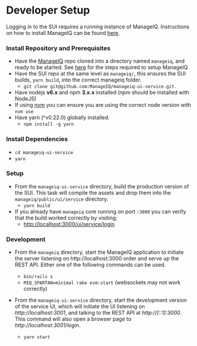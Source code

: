 # Developer Setup

Logging in to the SUI requires a running instance of ManageIQ. Instructions on how to install ManageIQ can be found
[here](https://github.com/ManageIQ/guides/blob/master/developer_setup.md).

### Install Repository and Prerequisites

- Have the [ManageIQ](http://github.com/ManageIQ/manageiq) repo cloned into a
  directory named `manageiq`, and ready to be started. See [here](https://github.com/ManageIQ/guides/blob/master/developer_setup.md)
  for the steps required to setup ManageIQ.
- Have the SUI repo at the same level as `manageiq/`, this ensures the SUI builds, `yarn build`, into the correct manageiq folder.
  - `git clone git@github.com:ManageIQ/manageiq-ui-service.git`.
- Have nodejs **v6.x** and npm **3.x.x** installed (npm should be installed with NodeJS)
- If using [nvm](https://github.com/creationix/nvm) you can ensure you are using the correct node version with `nvm use`
- Have yarn (^v0.22.0) globally installed.
  - `npm install -g yarn`

### Install Dependencies

- `cd manageiq-ui-service`
- `yarn`

### Setup

- From the `manageiq-ui-service` directory, build the production version of
  the SUI. This task  will compile the assets and drop them into the `manageiq/public/ui/service` directory.
  - `yarn build`
- If you already have `manageiq` core running on port `:3000` you can verify that the build worked correctly by visiting:
	-  [http://localhost:3000/ui/service/login](http://localhost:3000/ui/service/)


### Development

- From the `manageiq` directory, start the ManageIQ application to initiate the server listening on
http://localhost:3000 order and serve up the REST API.
  Either one of the following commands can be used.
  - `bin/rails s`
  - `MIQ_SPARTAN=minimal rake evm:start` (websockets may not work correctly)

- From the `manageiq-ui-service` directory, start the development version of
  the service UI, which will initiate the UI listening on _http://localhost:3001_, and talking to the REST API at
  _http://[::1]:3000_.  This command will also open a browser page to  _http://localhost:3001/login_.
  - `yarn start`